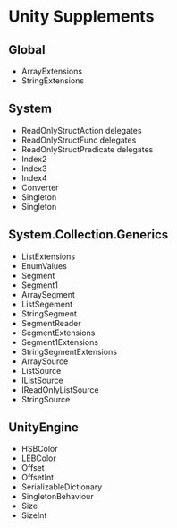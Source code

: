 # Unity Supplements

## Global

- ArrayExtensions
- StringExtensions

## System

- ReadOnlyStructAction delegates
- ReadOnlyStructFunc delegates
- ReadOnlyStructPredicate delegates
- Index2
- Index3
- Index4
- Converter
- Singleton
- Singleton<T>

## System.Collection.Generics

- ListExtensions
- EnumValues<T>
- Segment<T>
- Segment1<T>
- ArraySegment<T>
- ListSegement<T>
- StringSegment
- SegmentReader
- SegmentExtensions
- Segment1Extensions
- StringSegmentExtensions
- ArraySource
- ListSource
- IListSource
- IReadOnlyListSource
- StringSource

## UnityEngine

- HSBColor
- LEBColor
- Offset
- OffsetInt
- SerializableDictionary
- SingletonBehaviour
- Size
- SizeInt

